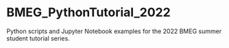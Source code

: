# BMEG_PythonTutorial_2022
Python scripts and Jupyter Notebook examples for the 2022 BMEG summer student tutorial series.
